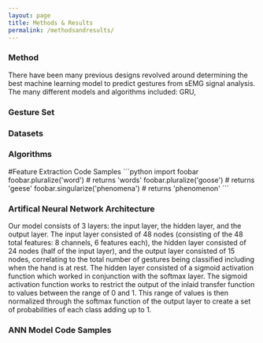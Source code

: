 ```yaml
---
layout: page
title: Methods & Results
permalink: /methodsandresults/
---
```

<html>
  <body>
    <h3>Method</h3>
    <p>There have been many previous designs revolved around determining the best machine learning model to predict gestures from sEMG signal analysis. The many different models and algorithms included: GRU,</p>
    <h3>Gesture Set</h3>
    <p></p>
    <h3>Datasets</h3>
    <p></p>
    <h3>Algorithms</h3>
    <p></p>
  </body></html>
  #Feature Extraction Code Samples
  ```python
  import foobar
  foobar.pluralize('word') # returns 'words'
  foobar.pluralize('goose') # returns 'geese'
  foobar.singularize('phenomena') # returns 'phenomenon'
  ```
  <html>
    <body>
    <h3>Artifical Neural Network Architecture</h3>
    <p>Our model consists of 3 layers: the input layer, the hidden layer, and the output layer. The input layer consisted of 48 nodes (consisting of the 48 total features: 8 channels, 6 features each), the hidden layer consisted of 24 nodes (half of the input layer), and the output layer consisted of 15 nodes, correlating to the total number of gestures being classified including when the hand is at rest. The hidden layer consisted of a sigmoid activation function which worked in conjunction with the softmax layer. The sigmoid activation function works to restrict the output of the inlaid transfer function to values between the range of 0 and 1. This range of values is then normalized through the softmax function of the output layer to create a set of probabilities of each class adding up to 1.</p>
    <h3>ANN Model Code Samples</h3>
    <p></p>
    </body>
</html>
